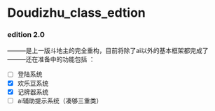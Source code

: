 # Doudizhu_class_edtion

### edition 2.0  
———是上一版斗地主的完全重构，目前将除了ai以外的基本框架都完成了   
———还在准备中的功能包括  ： 
- [ ] 登陆系统
- [x] 欢乐豆系统
- [x] 记牌器系统
- [ ] ai辅助提示系统（凑够三重类）
